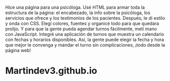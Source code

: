 Hice una página para una psicóloga. Usé HTML para armar toda la estructura de la página: el encabezado, la info sobre la psicóloga, los servicios que ofrece y los testimonios de los pacientes.
Después, le di estilo y onda con CSS. Elegí colores, fuentes y organicé todo para que quedara  prolijo.
Y para que la gente pueda agendar turnos fácilmente, metí mano con JavaScript. Integré una aplicación de turnos que muestra un calendario con fechas y horarios disponibles. Así, la gente puede elegir la fecha y hora que mejor le convenga y mandar el turno sin complicaciones, ¡todo desde la página web!
# Martindev3.github.io
